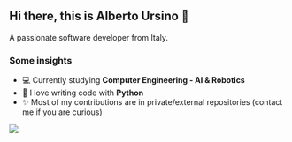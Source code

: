 ## Hi there, this is Alberto Ursino 👋

A passionate software developer from Italy.

### Some insights

- 💻 Currently studying **Computer Engineering - AI & Robotics**
- :snake: I love writing code with **Python**
- :sparkles: Most of my contributions are in private/external repositories (contact me if you are curious)

![](https://komarev.com/ghpvc/?username=albertoursino&color=blueviolet&style=for-the-badge)

<!--- 
emoji: https://www.webfx.com/tools/emoji-cheat-sheet/
-->

